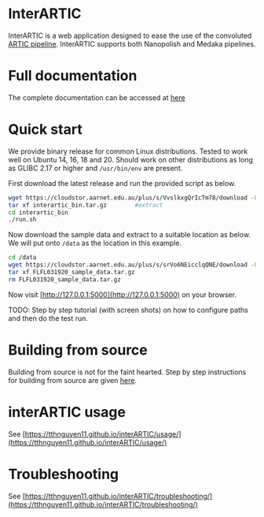 # InterARTIC

InterARTIC is a web application designed to ease the use of the convoluted [ARTIC pipeline](https://github.com/artic-network/artic-ncov2019). InterARTIC supports both Nanopolish and Medaka pipelines.

# Full documentation

The complete documentation can be accessed at [here](https://tthnguyen11.github.io/interARTIC/)


# Quick start

We provide binary release for common Linux distributions. Tested to work well on Ubuntu 14, 16, 18 and 20. Should work on other distributions as long as GLIBC 2.17 or higher and `/usr/bin/env` are present.

First download the latest release and run the provided script as below.

```bash
wget https://cloudstor.aarnet.edu.au/plus/s/VvslkxgQrIcTm78/download -O interartic_bin.tar.gz		#download the release
tar xf interartic_bin.tar.gz		#extract
cd interartic_bin
./run.sh
```

Now download the sample data and extract to a suitable location as below. We will put onto `/data` as the location in this example.

```bash
cd /data
wget https://cloudstor.aarnet.edu.au/plus/s/srVo6NEicclqQNE/download -O FLFL031920_sample_data.tar.gz
tar xf FLFL031920_sample_data.tar.gz
rm FLFL031920_sample_data.tar.gz
```

Now visit [http://127.0.0.1:5000](http://127.0.0.1:5000) on your browser.

TODO: Step by step tutorial (with screen shots) on how to configure paths and then do the test run.


# Building from source

Building from source is not for the faint hearted. Step by step instructions for building from source are given [here](https://tthnguyen11.github.io/interARTIC/installation/).


# interARTIC usage

See [https://tthnguyen11.github.io/interARTIC/usage/](https://tthnguyen11.github.io/interARTIC/usage/)
# Troubleshooting

See [https://tthnguyen11.github.io/interARTIC/troubleshooting/](https://tthnguyen11.github.io/interARTIC/troubleshooting/)
